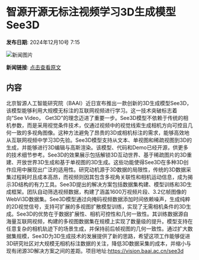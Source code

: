 # 智源开源无标注视频学习3D生成模型See3D

**发布日期**: 2024年12月10号 7:15

![新闻图片](https://upload.chinaz.com/2024/1210/6386944048455373767015634.png)

**新闻链接**: [点击查看原文](https://www.aibase.com/zh/news/13828)

## 内容

北京智源人工智能研究院（BAAI）近日宣布推出一款创新的3D生成模型See3D，该模型能够利用大规模无标注的互联网视频进行学习。这一技术突破标志着向“See Video， Get3D”的理念迈进了重要一步。See3D模型不依赖于传统的相机参数，而是采用视觉条件技术，仅通过视频中的视觉线索生成相机方向可控且几何一致的多视角图像。这种方法避免了昂贵的3D或相机标注的需求，能够高效地从互联网视频中学习3D先验。See3D模型支持从文本、单视图和稀疏视图到3D的生成，并能够进行3D编辑与高斯渲染。该模型、代码和Demo已经开源，供更多的技术细节参考。See3D的效果展示包括解锁3D互动世界、基于稀疏图片的3D重建、开放世界3D生成和基于单视图的3D生成。这些功能使得See3D在多种3D创作应用中展现出广泛的适用性。研究动机源于3D数据的局限性，传统的3D数据采集过程耗时且成本高昂，而视频则因其包含多视角关联性和相机运动信息，成为揭示3D结构的有力工具。See3D提出的解决方案包括数据集构建、模型训练和3D生成框架。团队自动筛选视频数据，构建了涵盖1600万视频片段、3.2亿帧图像的WebVi3D数据集。See3D模型通过向掩码视频数据添加时间依赖噪声，生成纯粹的2D视觉信号，支持可扩展的多视图扩散模型训练，实现了无需相机条件的3D生成。See3D的优势在于数据扩展性、相机可控性和几何一致性。其训练数据源自海量互联网视频，构建的多视图数据集在规模上实现了数量级的提升。模型支持在任意复杂的相机轨迹下的场景生成，并保持前后帧视图的几何一致性。通过扩大数据集规模，See3D为3D生成技术的发展提供了新的思路，希望这项工作能够促进3D研究社区对大规模无相机标注数据的关注，降低3D数据采集的成本，并缩小与现有闭源3D解决方案之间的差距。项目地址:https://vision.baai.ac.cn/see3d
